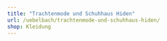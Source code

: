 ```yaml
---
title: "Trachtenmode und Schuhhaus Hiden"
url: /uebelbach/trachtenmode-und-schuhhaus-hiden/
shop: Kleidung
---
```

